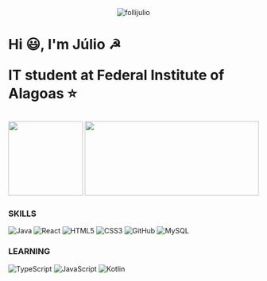 <main>
    <div id="TOP">
        <div align="center">
            <img src="https://komarev.com/ghpvc/?username=follijulio&label=Visitas%20&color=0e75b6&style=flat" alt="follijulio" />
        </div>
        <h1>
            <p>
                Hi 😃, I'm Júlio ☭
            </p>
            <p>
                IT student at Federal Institute of Alagoas ⭐
            </p>
        </h1>
    </div>
    <div align="left">
        <img height="150em" src="https://github-readme-stats.vercel.app/api?username=FOLLIJULIO&show_icons=true&theme=dark&include_all_commits=true&count_private=true"/>
        <img height="150em" width="350em" src="https://github-readme-stats.vercel.app/api/top-langs/?username=FOLLIJULIO&layout=compact&langs_count=7&theme=dark"/>
    </div>
    <div>
        <div align="left">
            <h3>SKILLS</h3>
            <img alt="Java" src="https://img.shields.io/badge/Java-F74141?style=for-the-badge&logo=Java">
            <img alt="React" src="https://img.shields.io/badge/React-191920?style=for-the-badge&logoColor=61DBFB&logo=React">
            <img alt="HTML5" src="https://img.shields.io/badge/html5%20-%23E34F26.svg?&style=for-the-badge&logo=html5&logoColor=white">
            <img alt="CSS3" src="https://img.shields.io/badge/css3%20-%231572B6.svg?&style=for-the-badge&logo=css3&logoColor=white">
            <img alt="GitHub" src="https://img.shields.io/badge/github%20-%23121011.svg?&style=for-the-badge&logo=github&logoColor=white&color=283238">
            <img alt="MySQL" src="https://img.shields.io/badge/MySQL-1D4A65?style=for-the-badge&logoColor=white&logo=MySQL">
        </div>
        <div>
            <h3>LEARNING</h3>
            <img alt="TypeScript" src="https://img.shields.io/badge/TypeScript-007ACC?style=for-the-badge&logo=typescript&logoColor=white">
            <img alt="JavaScript" src="https://img.shields.io/badge/JavaScript-F7DF1E?style=for-the-badge&logo=javascript&logoColor=black">
            <img alt="Kotlin" src="https://img.shields.io/badge/Kotlin-191920?style=for-the-badge&logoColor=9400D31&logo=Kotlin">
            <!-- Adicione aqui os emblemas (shields) para as tecnologias que está aprendendo -->
        </div>
    </div>
</main>
